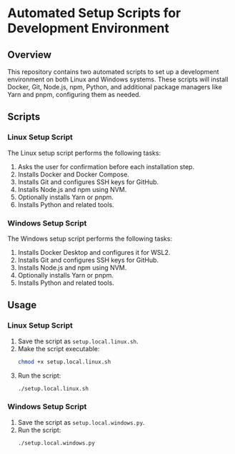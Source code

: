 # Automated Setup Scripts for Development Environment

## Overview

This repository contains two automated scripts to set up a development environment on both Linux and Windows systems. These scripts will install Docker, Git, Node.js, npm, Python, and additional package managers like Yarn and pnpm, configuring them as needed.

## Scripts

### Linux Setup Script

The Linux setup script performs the following tasks:
1. Asks the user for confirmation before each installation step.
2. Installs Docker and Docker Compose.
3. Installs Git and configures SSH keys for GitHub.
4. Installs Node.js and npm using NVM.
5. Optionally installs Yarn or pnpm.
6. Installs Python and related tools.

### Windows Setup Script

The Windows setup script performs the following tasks:
1. Installs Docker Desktop and configures it for WSL2.
2. Installs Git and configures SSH keys for GitHub.
3. Installs Node.js and npm using NVM.
4. Optionally installs Yarn or pnpm.
5. Installs Python and related tools.

## Usage

### Linux Setup Script

1. Save the script as `setup.local.linux.sh`.
2. Make the script executable:
    ```bash
    chmod +x setup.local.linux.sh
    ```
3. Run the script:
    ```bash
    ./setup.local.linux.sh
    ```
    
### Windows Setup Script
1. Save the script as `setup.local.windows.py`.
2. Run the script:
    ```bash
    ./setup.local.windows.py
    ```
